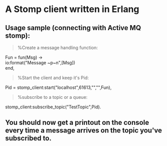 A Stomp client written in Erlang
================================

Usage sample (connecting with Active MQ stomp):
----------------------------------------------  
  
>%Create a message handling function:  

Fun = fun(Msg) ->   
          io:format("Message ~p~n",[Msg])  
      end,  
  
>%Start the client and keep it's Pid:  
  
Pid = stomp_client:start("localhost",61613,"","",Fun),  
  
>%subscribe to a topic or a queue:  

stomp_client:subscribe_topic("TestTopic",Pid).  
  
You should now get a printout on the console every time a message arrives on the topic you've subscribed to.
------------------------------------------------------------------------------------------------------------
